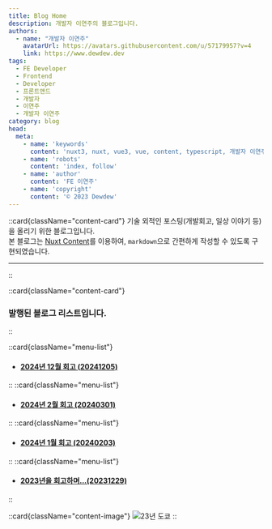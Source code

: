 ```yaml
---
title: Blog Home
description: 개발자 이연주의 블로그입니다.
authors:
  - name: "개발자 이연주"
    avatarUrl: https://avatars.githubusercontent.com/u/57179957?v=4
    link: https://www.dewdew.dev
tags:
  - FE Developer
  - Frontend
  - Developer
  - 프론트앤드
  - 개발자
  - 이연주
  - 개발자 이연주
category: blog
head:
  meta:
    - name: 'keywords'
      content: 'nuxt3, nuxt, vue3, vue, content, typescript, 개발자 이연주, FE 개발자 이연주'
    - name: 'robots'
      content: 'index, follow'
    - name: 'author'
      content: 'FE 이연주'
    - name: 'copyright'
      content: '© 2023 Dewdew'
---
```


::card{className="content-card"}
기술 외적인 포스팅(개발회고, 일상 이야기 등)을 올리기 위한 블로그입니다.<br>
본 블로그는 [Nuxt Content](https://content.nuxt.com/)를 이용하여, `markdown`으로 간편하게 작성할 수 있도록 구현되였습니다.
<hr />
::

::card{className="content-card"}
### 발행된 블로그 리스트입니다.
::

::card{className="menu-list"}
- #### [2024년 12월 회고 (20241205)](/blog/20241205)
::
::card{className="menu-list"}
- #### [2024년 2월 회고 (20240301)](/blog/20240301)
::
::card{className="menu-list"}
- #### [2024년 1월 회고 (20240203)](/blog/20240203)
::
::card{className="menu-list"}
- #### [2023년을 회고하며...(20231229)](/blog/20231229)
::

::card{className="content-image"}
![23년 도쿄](https://api.dewdew.dev/storage/v1/object/public/blog/index-cover.webp)
::
